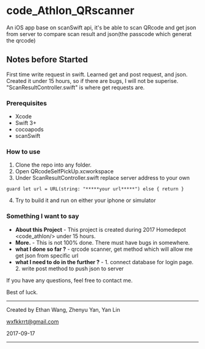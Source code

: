 # code_Athlon_QRscanner

An iOS app base on scanSwift api, it's be able to scan QRcode and get json from server to compare scan result and json(the passcode which generat the qrcode)

## Notes before Started

First time write request in swift. Learned get and post request, and json. Created it under 15 hours, so if there are bugs, I will not be superise. "ScanResultController.swift" is where get requests are.

### Prerequisites

* Xcode
* Swift 3+
* cocoapods
* scanSwift 

### How to use

1. Clone the repo into any folder.
2. Open QRcodeSelfPickUp.xcworkspace
3. Under ScanResultController.swift replace server address to your own

```
guard let url = URL(string: "*****your url*****") else { return }
```

4. Try to build it and run on either your iphone or simulator

### Something I want to say

* __About this Project__  - This project is created during 2017 Homedepot <code_athlon/> under 15 hours.
* __More.__ - This is not 100% done. There must have bugs in somewhere. 
* __what I done so far ?__ - qrcode scanner, get method which will allow me get json from specific url
* __what I need to do in the further ?__ - 1. connect database for login page. 2. write post method to push json to server

If you have any questions, feel free to contact me.

Best of luck.

----------------------

Created by Ethan Wang, Zhenyu Yan, Yan Lin

<wxfkkrrt@gmail.com>

2017-09-17

---------------------- 

